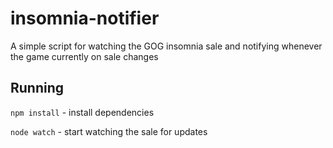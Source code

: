 # insomnia-notifier

A simple script for watching the GOG insomnia sale and notifying whenever the game currently on sale changes

## Running

`npm install` - install dependencies

`node watch` - start watching the sale for updates
